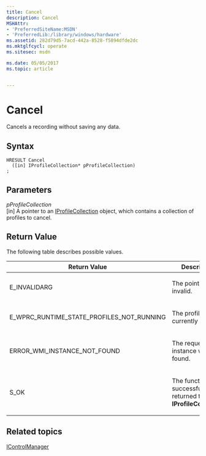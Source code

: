 ```yaml
---
title: Cancel
description: Cancel
MSHAttr:
- 'PreferredSiteName:MSDN'
- 'PreferredLib:/library/windows/hardware'
ms.assetid: 282d79d5-7acd-442a-8528-f5894dfde2dc
ms.mktglfcycl: operate
ms.sitesec: msdn

ms.date: 05/05/2017
ms.topic: article


---
```


# Cancel


Cancels a recording without saving any data.

## Syntax


```
HRESULT Cancel
  ([in] IProfileCollection* pProfileCollection)
;
```

## Parameters


<a href="" id="pprofilecollection"></a>*pProfileCollection*  
\[in\] A pointer to an [IProfileCollection](iprofilecollection.md) object, which contains a collection of profiles to cancel.

## Return Value


The following table describes possible values.

<table>
<colgroup>
<col width="50%" />
<col width="50%" />
</colgroup>
<thead>
<tr class="header">
<th>Return Value</th>
<th>Description</th>
</tr>
</thead>
<tbody>
<tr class="odd">
<td><p>E_INVALIDARG</p></td>
<td><p>The pointer was invalid.</p></td>
</tr>
<tr class="even">
<td><p>E_WPRC_RUNTIME_STATE_PROFILES_NOT_RUNNING</p></td>
<td><p>The profile is not currently running.</p></td>
</tr>
<tr class="odd">
<td><p>ERROR_WMI_INSTANCE_NOT_FOUND</p></td>
<td><p>The requested instance was not found.</p></td>
</tr>
<tr class="even">
<td><p>S_OK</p></td>
<td><p>The function successfully returned the <strong>IProfileCollection</strong>.</p></td>
</tr>
</tbody>
</table>

 

## Related topics


[IControlManager](icontrolmanager.md)

 

 







